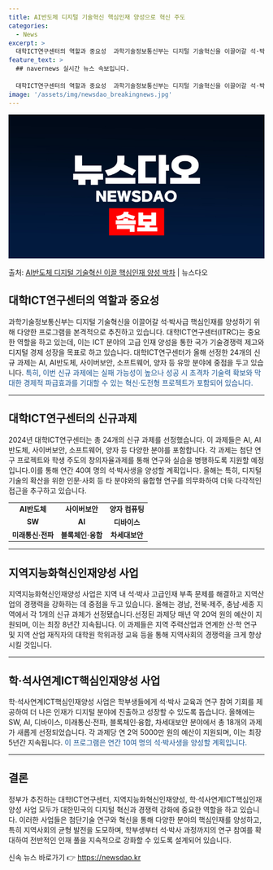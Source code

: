 ```yaml
---
title: AI반도체 디지털 기술혁신 핵심인재 양성으로 혁신 주도
categories:
  - News
excerpt: >
  대학ICT연구센터의 역할과 중요성  과학기술정보통신부는 디지털 기술혁신을 이끌어갈 석·박사급 핵심인재를 양성…
feature_text: >
  ## navernews 실시간 뉴스 속보입니다.

  대학ICT연구센터의 역할과 중요성  과학기술정보통신부는 디지털 기술혁신을 이끌어갈 석·박사급 핵심인재를 양성…
image: '/assets/img/newsdao_breakingnews.jpg'
---
```


![뉴스다오 속보](/assets/img/newsdao_breakingnews.jpg)

<p>출처: <a href="https://newsdao.kr/4567" rel="dofollow">AI반도체 디지털 기술혁신 이끌 핵심인재 양성 박차</a> | 뉴스다오</p>

<h2 data-ke-size="size26">대학ICT연구센터의 역할과 중요성</h2>
<p data-ke-size="size16">과학기술정보통신부는 디지털 기술혁신을 이끌어갈 석·박사급 핵심인재를 양성하기 위해 다양한 프로그램을 본격적으로 추진하고 있습니다. 대학ICT연구센터(ITRC)는 중요한 역할을 하고 있는데, 이는 ICT 분야의 고급 인재 양성을 통한 국가 기술경쟁력 제고와 디지털 경제 성장을 목표로 하고 있습니다. 대학ICT연구센터가 올해 선정한 24개의 신규 과제는 AI, AI반도체, 사이버보안, 소프트웨어, 양자 등 유망 분야에 중점을 두고 있습니다. <span style="color: #1a5490;">특히, 이번 신규 과제에는 실패 가능성이 높으나 성공 시 초격차 기술력 확보와 막대한 경제적 파급효과를 기대할 수 있는 혁신·도전형 프로젝트가 포함되어 있습니다.</span></p>
<hr>
<h2 data-ke-size="size26">대학ICT연구센터의 신규과제</h2>
<p data-ke-size="size16">2024년 대학ICT연구센터는 총 24개의 신규 과제를 선정했습니다. 이 과제들은 AI, AI반도체, 사이버보안, 소프트웨어, 양자 등 다양한 분야를 포함합니다. 각 과제는 첨단 연구 프로젝트와 학생 주도의 창의자율과제를 통해 연구와 실습을 병행하도록 지원할 예정입니다.이를 통해 연간 40여 명의 석·박사생을 양성할 계획입니다. 올해는 특히, 디지털 기술의 확산을 위한 인문·사회 등 타 분야와의 융합형 연구를 의무화하여 더욱 다각적인 접근을 추구하고 있습니다.</p>
<table>
  <tr>
    <td style="text-align: center; height: 17px;"><b>AI반도체</b></td>
    <td style="text-align: center; height: 17px;"><b>사이버보안</b></td>
    <td style="text-align: center; height: 17px;"><b>양자 컴퓨팅</b></td>
  </tr>
  <tr>
    <td style="text-align: center; height: 17px;"><b>SW</b></td>
    <td style="text-align: center; height: 17px;"><b>AI</b></td>
    <td style="text-align: center; height: 17px;"><b>디바이스</b></td>
  </tr>
  <tr>
    <td style="text-align: center; height: 17px;"><b>미래통신·전파</b></td>
    <td style="text-align: center; height: 17px;"><b>블록체인·융합</b></td>
    <td style="text-align: center; height: 17px;"><b>차세대보안</b></td>
  </tr>
</table>
<hr>
<h2 data-ke-size="size26">지역지능화혁신인재양성 사업</h2>
<p data-ke-size="size16">지역지능화혁신인재양성 사업은 지역 내 석·박사 고급인재 부족 문제를 해결하고 지역산업의 경쟁력을 강화하는 데 중점을 두고 있습니다. 올해는 경남, 전북·제주, 충남·세종 지역에서 각 1개의 신규 과제가 선정됐습니다.선정된 과제당 매년 약 20억 원의 예산이 지원되며, 이는 최장 8년간 지속됩니다. 이 과제들은 지역 주력산업과 연계한 산·학 연구 및 지역 산업 재직자의 대학원 학위과정 교육 등을 통해 지역사회의 경쟁력을 크게 향상시킬 것입니다.</p>
<hr>
<h2 data-ke-size="size26">학·석사연계ICT핵심인재양성 사업</h2>
<p data-ke-size="size16">학·석사연계ICT핵심인재양성 사업은 학부생들에게 석·박사 교육과 연구 참여 기회를 제공하여 더 나은 인재가 디지털 분야에 진출하고 성장할 수 있도록 돕습니다. 올해에는 SW, AI, 디바이스, 미래통신·전파, 블록체인·융합, 차세대보안 분야에서 총 18개의 과제가 새롭게 선정되었습니다. 각 과제당 연 2억 5000만 원의 예산이 지원되며, 이는 최장 5년간 지속됩니다. <span style="color: #1a5490;">이 프로그램은 연간 10여 명의 석·박사생을 양성할 계획입니다.</span></p>
<hr>
<h2 data-ke-size="size26">결론</h2>
<p data-ke-size="size16">정부가 추진하는 대학ICT연구센터, 지역지능화혁신인재양성, 학·석사연계ICT핵심인재양성 사업 모두가 대한민국의 디지털 혁신과 경쟁력 강화에 중요한 역할을 하고 있습니다. 이러한 사업들은 첨단기술 연구와 혁신을 통해 다양한 분야의 핵심인재를 양성하고, 특히 지역사회의 균형 발전을 도모하며, 학부생부터 석·박사 과정까지의 연구 참여를 확대하여 전반적인 인재 풀을 지속적으로 강화할 수 있도록 설계되어 있습니다.</p> 

신속 뉴스 바로가기 👉 <a href="https://newsdao.kr" rel="dofollow">https://newsdao.kr</a>


